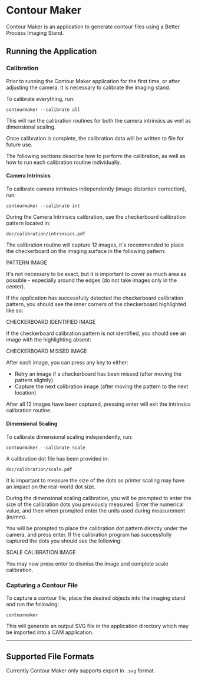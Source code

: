 # Contour Maker
Contour Maker is an application to generate contour files using a Better Process Imaging Stand.

## **Running the Application**
### **Calibration**
Prior to running the Contour Maker application for the first time, or after adjusting the camera, it is necessary to calibrate the imaging stand. 

To calibrate everything, run:

`contourmaker --calibrate all`

This will run the calibration routines for both the camera intrinsics as well as dimensional scaling.

Once calibration is complete, the calibration data will be written to file for future use.

The following sections describe how to perform the calibration, as well as how to run each calibration routine individually.

#### **Camera Intrinsics**
To calibrate camera intrinsics independently (image distortion correction), run:

`contourmaker --calibrate int`

During the Camera Intrinsics calibration, use the checkerboard calibration pattern located in:

`doc/calibration/intrinsics.pdf`

The calibration routine will capture 12 images, it's recommended to place the checkerboard on the imaging surface in the following pattern:

PATTERN IMAGE

It's not necessary to be exact, but it is important to cover as much area as possible - especially around the edges (do not take images only in the center).

If the application has successfully detected the checkerboard calibration pattern, you should see the inner corners of the checkerboard highlighted like so:

CHECKERBOARD IDENTIFIED IMAGE

If the checkerboard calibration pattern is not identified, you should see an image with the highlighting absent:

CHECKERBOARD MISSED IMAGE

After each image, you can press any key to either:
- Retry an image if a checkerboard has been missed (after moving the pattern slightly)
- Capture the next calibration image (after moving the pattern to the next location)

After all 12 images have been captured, pressing enter will exit the intrinsics calibration routine.

#### **Dimensional Scaling**
To calibrate dimensional scaling independently, run:

`contourmaker --calibrate scale`

A calibration dot file has been provided in:

`doc/calibration/scale.pdf`

It is important to measure the size of the dots as printer scaling may have an impact on the real-world dot size.

During the dimensional scaling calibration, you will be prompted to enter the size of the calibration dots you previously measured. Enter the numerical value, and then when prompted enter the units used during measurement (in/mm).

You will be prompted to place the calibration dot pattern directly under the camera, and press enter. If the calibration program has successfully captured the dots you should see the following:

SCALE CALIBRATION IMAGE

You may now press enter to dismiss the image and complete scale calibration.

### **Capturing a Contour File**
To capture a contour file, place the desired objects into the imaging stand and run the following:

`contourmaker`

This will generate an output SVG file in the application directory which may be imported into a CAM application.

---

## Supported File Formats
Currently Contour Maker only supports export in `.svg` format.




